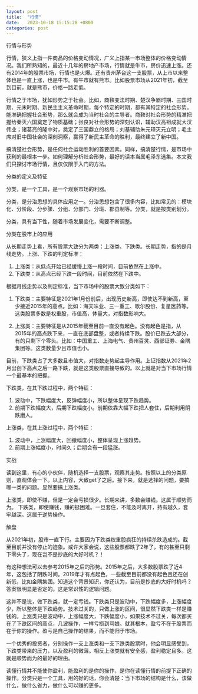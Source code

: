 ```yaml
---
layout: post
title:  "行情"
date:   2023-10-18 15:15:28 +0800
categories: post
---
```


行情与形势

行情，狭义上指一件商品的价格变动情况，广义上指某一市场整体的价格变动情况。我们所熟知的，最近十几年的房地产市场，行情就是牛市，房价迅速上涨。还有2014年的股票市场，行情也是火爆。还有贵州茅台这一支股票，从上市以来整体也是一直上涨，也是牛市。有牛市就有熊市。比如股票市场从2021年初，截至到目前，就是熊市，价格一路走低。

行情之于市场，犹如形势之于社会。比如，商鞅变法时期、楚汉争霸时期、三国时期、元末时期、新民主主义革命时期，每个特定的时期，都有其特定的社会形势。能准确把握社会形势，那么就会成为当时社会的主导者。商鞅对社会形势的精准把握给秦灭六国奠定了物质基础；张良对社会形势的深刻认识，辅助汉高祖成就大汉伟业；诸葛亮的隆中对，奠定了三国鼎立的格局；刘基辅助朱元璋灭元立明；毛主席对旧中国社会的深刻洞察，赢得了新民主革命的胜利，最终建立了新中国。

搞清楚社会形势，是任何社会运动胜利的首要因素。同样，搞清楚行情，是市场中获利的最根本一步。如何理解分析社会形势，最好的读本当属毛泽东选集。本文我们只探讨市场行情，且仅仅限于入门的方法。


分类的定义及特征

分类，是一个工具，是一个观察市场的利器。

分类，是分治思想的具体应用之一。分治思想包含了很多内容，比如常见的：模块化、分阶段、分步骤、分组、分部门、分班、郡县制等。分类，就是按类别划分。

分类，具有当下性，随着市场发展变化，需要不断调整。

分类在股市上的应用

从长期走势上看，所有股票大致分为两类：上涨类、下跌类。长期走势，指的是月线走势。上涨、下跌的判定标准：

1. 上涨类：从低点开始已经缓慢上涨一段时间，目前依然在上涨中。
2. 下跌类：从高点已经下跌一段时间，目前依然在下跌中。



根据月线走势以及判定标准，当下市场中的股票大致分类如下：

1. 下跌类：主要特征是2021年1月份前后，出现历史新高，即使达不到新高，至少接近2015年的高点。比如：海天味业、三一重工、歌尔股份、复星医药等。这类股票多数是权重股，市值高，体量大，对指数影响大。

2. 上涨类：主要特征是从2015年截至目前一直没有起色。没有起色是指，从2015年的高点跌下来，一直在底部盘整，或者持续下跌。股价已跌去大部分，有的只剩下个零头。比如：中国重工、上海电气、贵州百灵、西部证券、金隅集团等。这类数量少且市值也小。

目前，下跌类占了大多数且市值大，对指数走势起主导作用。上证指数从2021年2月出创下高点之后一路下跌，就是这类股票直接导致的。以上就是对当下市场行情一个最基本的把握。

下跌类，在其下跌过程中，两个特征：
1. 波动中，下跌幅度大，反弹幅度小，所以整体呈现下跌趋势。
2. 前期下跌幅度大，后期下跌幅度小。前期依靠大幅下跌把人套住，后期利用阴跌磨人。

上涨类，在其上涨过程中，两个特征：
1. 波动中，上涨幅度大，回撤幅度小，整体呈现上涨趋势。
2. 前期上涨幅度小，时间久；后期会有一段猛涨。

实战

读到这里，有心的小伙伴，随机选择一支股票，观察其走势。按照以上的分类原则，直观体会一下。以上内容，大致get了之后。接下来，就是选择的问题，要搞哪一类的问题。显然要搞上涨类。

上涨类，即使不赚，但是一定会亏损很少。长期来讲，多数会赚钱。这属于顺势而为。
下跌类，即使赚钱，赚的挺困难。一旦套住，不能及时离开，持有越久，套牢越深。这属于逆势操作。

解盘

从2021年初，股市一直下行。主要因为下跌类权重股疯狂的持续杀跌造成的。截至目前并没有停止的迹象。或许大家会说，这些股票都跌了2年了，有的甚至只剩下零头了，现在岂不是抄底的大好时机？！

有这种想法可以去参考2015年之后的形势。2015年之后，大多数股票跌了近4年，这包括了阴跌时间。2019年才有点起色，一些截至目前都没有起色且还在创新低，比如金隅集团。知道这个背景知识，你还认为，目前是抄底的大好时机吗？答案很明显是否定的。这是常识性的逻辑问题。

这并不是说，做下跌类，就一定亏钱。下跌类只是波动中，下跌幅度多，上涨幅度少，所以整体是下跌趋势。技术过关的，只做上涨的区间，很显然下跌类一样是赚钱的。上涨类只是波动中，上涨幅度大，下跌幅度小，如果技术不过关，每次都买在了下跌区间的高点，几波操作，一样亏损到骂娘。就其根本，盈亏不在于股票而在于你的操作。盈亏是自己操作的结果，而不能归于市场。

一个优秀的投资者，分别操作一支上涨类和一支下跌类股票时，他会明显感受到，下跌类带来的压力，以及盈利的微薄。相反上涨类就有安全感，盈利稳定且多。这就是顺势而为的最好的理由。

读懂行情并不能使你盈利，能盈利的是你的操作，是你在读懂行情的前提下正确的操作。分类只是一个工具，用的好的话，你会清楚：当下市场的结构是什么，该做什么，做什么省力，做什么可以赚的更多。

